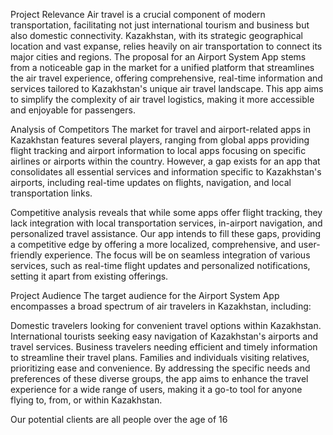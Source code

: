 Project Relevance
Air travel is a crucial component of modern transportation, facilitating not just international tourism and business but also domestic connectivity. Kazakhstan, with its strategic geographical location and vast expanse, relies heavily on air transportation to connect its major cities and regions. The proposal for an Airport System App stems from a noticeable gap in the market for a unified platform that streamlines the air travel experience, offering comprehensive, real-time information and services tailored to Kazakhstan's unique air travel landscape. This app aims to simplify the complexity of air travel logistics, making it more accessible and enjoyable for passengers.

Analysis of Competitors
The market for travel and airport-related apps in Kazakhstan features several players, ranging from global apps providing flight tracking and airport information to local apps focusing on specific airlines or airports within the country. However, a gap exists for an app that consolidates all essential services and information specific to Kazakhstan's airports, including real-time updates on flights, navigation, and local transportation links.

Competitive analysis reveals that while some apps offer flight tracking, they lack integration with local transportation services, in-airport navigation, and personalized travel assistance. Our app intends to fill these gaps, providing a competitive edge by offering a more localized, comprehensive, and user-friendly experience. The focus will be on seamless integration of various services, such as real-time flight updates and personalized notifications, setting it apart from existing offerings.

Project Audience
The target audience for the Airport System App encompasses a broad spectrum of air travelers in Kazakhstan, including:

Domestic travelers looking for convenient travel options within Kazakhstan.
International tourists seeking easy navigation of Kazakhstan's airports and travel services.
Business travelers needing efficient and timely information to streamline their travel plans.
Families and individuals visiting relatives, prioritizing ease and convenience.
By addressing the specific needs and preferences of these diverse groups, the app aims to enhance the travel experience for a wide range of users, making it a go-to tool for anyone flying to, from, or within Kazakhstan.

Our potential clients are all people over the age of 16
